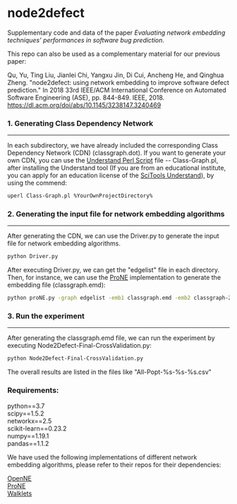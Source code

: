 # node2defect
Supplementary code and data of the paper *Evaluating network embedding techniques' performances in software bug prediction*.

This repo can also be used as a complementary material for our previous paper:

Qu, Yu, Ting Liu, Jianlei Chi, Yangxu Jin, Di Cui, Ancheng He, and Qinghua Zheng. "node2defect: using network embedding to improve software defect prediction." In 2018 33rd IEEE/ACM International Conference on Automated Software Engineering (ASE), pp. 844-849. IEEE, 2018. https://dl.acm.org/doi/abs/10.1145/3238147.3240469

### 1. Generating Class Dependency Network
---
In each subdirectory, we have already included the corresponding Class Dependency Network (CDN) (classgraph.dot). If you want to generate your own CDN, you can use the [Understand Perl Script](http://documentation.scitools.com/html/perl/index.html) file -- Class-Graph.pl, after installing the Understand tool (If you are from an educational institute, you can apply for an education license of the [SciTools Understand](https://licensing.scitools.com/student)), by using the commend:
```bash
uperl Class-Graph.pl %YourOwnProjectDirectory%
```
### 2. Generating the input file for network embedding algorithms
---
After generating the CDN, we can use the Driver.py to generate the input file for network embedding algorithms.
```bash
python Driver.py
```
After executing Driver.py, we can get the "edgelist" file in each directory. Then, for instance, we can use the [ProNE](https://github.com/THUDM/ProNE) implementation to generate the embedding file (classgraph.emd):
```bash
python proNE.py -graph edgelist -emb1 classgraph.emd -emb2 classgraph-2.emd -dimension 32 -step 10 -theta 0.5 -mu 0.2
```
### 3. Run the experiment
---
After generating the classgraph.emd file, we can run the experiment by executing Node2Defect-Final-CrossValidation.py:
```bash
python Node2Defect-Final-CrossValidation.py
```
The overall results are listed in the files like "All-Popt-%s-%s-%s.csv"
### Requirements:  
python==3.7  
scipy==1.5.2  
networkx==2.5  
scikit-learn==0.23.2  
numpy==1.19.1  
pandas==1.1.2

We have used the following implementations of different network embedding algorithms, please refer to their repos for their dependencies:

[OpenNE](https://github.com/thunlp/OpenNE)  
[ProNE](https://github.com/THUDM/ProNE)  
[Walklets](https://github.com/benedekrozemberczki/walklets)  
